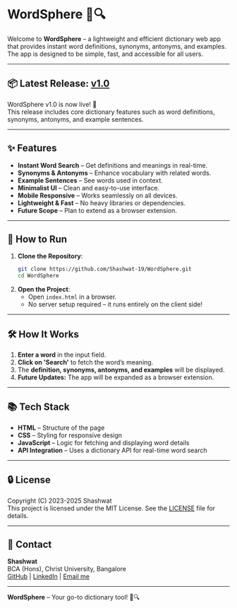 # WordSphere 📖🔍

Welcome to **WordSphere** – a lightweight and efficient dictionary web app that provides instant word definitions, synonyms, antonyms, and examples. The app is designed to be simple, fast, and accessible for all users.

---

## 📦 Latest Release: [v1.0](https://github.com/Shashwat-19/WordSphere/releases/tag/v1.0)  
WordSphere v1.0 is now live! 🎉  
This release includes core dictionary features such as word definitions, synonyms, antonyms, and example sentences.

---

## ✨ Features

- **Instant Word Search** – Get definitions and meanings in real-time.
- **Synonyms & Antonyms** – Enhance vocabulary with related words.
- **Example Sentences** – See words used in context.
- **Minimalist UI** – Clean and easy-to-use interface.
- **Mobile Responsive** – Works seamlessly on all devices.
- **Lightweight & Fast** – No heavy libraries or dependencies.
- **Future Scope** – Plan to extend as a browser extension.

---

## 🚀 How to Run

1. **Clone the Repository**:
    ```bash
    git clone https://github.com/Shashwat-19/WordSphere.git
    cd WordSphere
    ```
2. **Open the Project**:
    - Open `index.html` in a browser.
    - No server setup required – it runs entirely on the client side!

---

## 🛠️ How It Works

1. **Enter a word** in the input field.
2. **Click on 'Search'** to fetch the word’s meaning.
3. The **definition, synonyms, antonyms, and examples** will be displayed.
4. **Future Updates:** The app will be expanded as a browser extension.

---

## 📚 Tech Stack

- **HTML** – Structure of the page
- **CSS** – Styling for responsive design
- **JavaScript** – Logic for fetching and displaying word details
- **API Integration** – Uses a dictionary API for real-time word search

---

## 🔒 License

Copyright (C) 2023-2025 Shashwat  
This project is licensed under the MIT License. See the [LICENSE](LICENSE) file for details.

---

## 📩 Contact

**Shashwat**  
BCA (Hons), Christ University, Bangalore  
[GitHub](https://github.com/Shashwat-19) | [LinkedIn](https://www.linkedin.com/in/shashwatk1956/) | [Email me](shashwat1956@gmail.com)

---

**WordSphere** – Your go-to dictionary tool! 📖🔍
